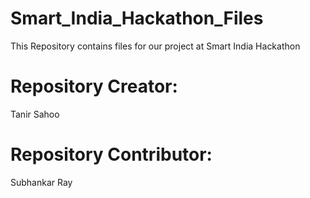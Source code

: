 # Smart_India_Hackathon_Files
 This Repository contains files for our project at Smart India Hackathon


# Repository Creator:
Tanir Sahoo

# Repository Contributor:
Subhankar Ray
